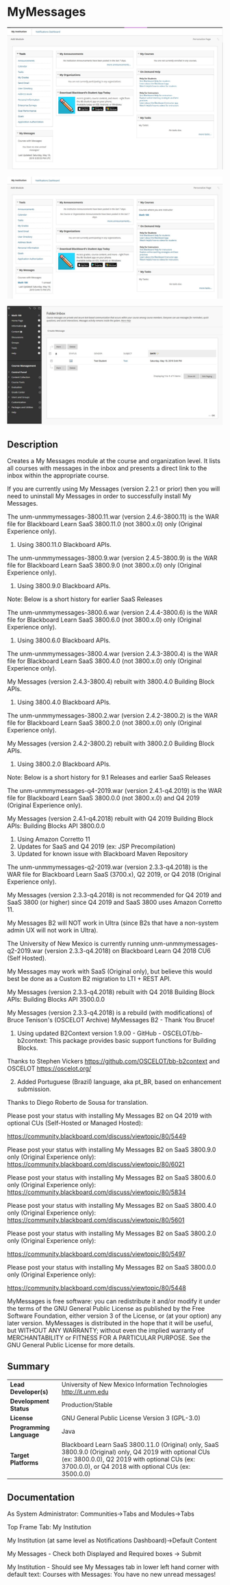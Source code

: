 # MyMessages
![Alt text](MyMessagesNoMessages.png?raw=true "Screen Shot of My Messages Module with No (Course) Messages")

![Alt text](MyMessagesOneMessage.png?raw=true "Screen Shot of My Messages Module with One (Course) Message")

![Alt text](MyMessagesOneMessageAfterLinkClick.png?raw=true "Screen Shot with One (Course) Message after clicking link")

## Description
Creates a My Messages module at the course and organization level. It lists all courses with messages in the inbox and presents a direct link to the inbox within the appropriate course.

If you are currently using My Messages (version 2.2.1 or prior) then you will need to uninstall My Messages in order to successfully install My Messages.

The unm-unmmymessages-3800.11.war (version 2.4.6-3800.11) is the WAR file for Blackboard Learn SaaS 3800.11.0 (not 3800.x.0) only (Original Experience only).

1. Using 3800.11.0 Blackboard APIs.

The unm-unmmymessages-3800.9.war (version 2.4.5-3800.9) is the WAR file for Blackboard Learn SaaS 3800.9.0 (not 3800.x.0) only (Original Experience only).

1. Using 3800.9.0 Blackboard APIs.

Note: Below is a short history for earlier SaaS Releases

The unm-unmmymessages-3800.6.war (version 2.4.4-3800.6) is the WAR file for Blackboard Learn SaaS 3800.6.0 (not 3800.x.0) only (Original Experience only).

1. Using 3800.6.0 Blackboard APIs.

The unm-unmmymessages-3800.4.war (version 2.4.3-3800.4) is the WAR file for Blackboard Learn SaaS 3800.4.0 (not 3800.x.0) only (Original Experience only).

My Messages (version 2.4.3-3800.4) rebuilt with 3800.4.0 Building Block APIs.

1. Using 3800.4.0 Blackboard APIs.

The unm-unmmymessages-3800.2.war (version 2.4.2-3800.2) is the WAR file for Blackboard Learn SaaS 3800.2.0 (not 3800.x.0) only (Original Experience only).

My Messages (version 2.4.2-3800.2) rebuilt with 3800.2.0 Building Block APIs.

1. Using 3800.2.0 Blackboard APIs.

Note: Below is a short history for 9.1 Releases and earlier SaaS Releases

The unm-unmmymessages-q4-2019.war (version 2.4.1-q4.2019) is the WAR file for Blackboard Learn SaaS 3800.0.0 (not 3800.x.0) and Q4 2019 (Original Experience only).

My Messages (version 2.4.1-q4.2018) rebuilt with Q4 2019 Building Block APIs: Building Blocks API 3800.0.0

1. Using Amazon Corretto 11 
2. Updates for SaaS and Q4 2019 (ex: JSP Precompilation)
3. Updated for known issue with Blackboard Maven Repository 

The unm-unmmymessages-q2-2019.war (version 2.3.3-q4.2018) is the WAR file for Blackboard Learn SaaS (3700.x), Q2 2019, or Q4 2018 (Original Experience only).

My Messages (version 2.3.3-q4.2018) is not recommended for Q4 2019 and SaaS 3800 (or higher) since Q4 2019 and SaaS 3800 uses Amazon Corretto 11.   

My Messages B2 will NOT work in Ultra (since B2s that have a non-system admin UX will not work in Ultra).

The University of New Mexico is currently running unm-unmmymessages-q2-2019.war (version 2.3.3-q4.2018) on Blackboard Learn Q4 2018 CU6 (Self Hosted).

My Messages may work with SaaS (Original only), but believe this would best be done as a Custom B2 migration to LTI + REST API.

My Messages (version 2.3.3-q4.2018) rebuilt with Q4 2018 Building Block APIs: Building Blocks API 3500.0.0

My Messages (version 2.3.3-q4.2018) is a rebuild (with modifications) of Bruce Tenison's (OSCELOT Archive) MyMessages B2 - Thank You Bruce!

1. Using updated B2Context version 1.9.00 - GitHub - OSCELOT/bb-b2context: This package provides basic support functions for Building Blocks.

Thanks to Stephen Vickers https://github.com/OSCELOT/bb-b2context and OSCELOT https://oscelot.org/

2. Added Portuguese (Brazil) language, aka pt_BR, based on enhancement submission.

Thanks to Diego Roberto de Sousa for translation.

Please post your status with installing My Messages B2 on Q4 2019 with optional CUs (Self-Hosted or Managed Hosted):

https://community.blackboard.com/discuss/viewtopic/80/5449

Please post your status with installing My Messages B2 on SaaS 3800.9.0 only (Original Experience only):
https://community.blackboard.com/discuss/viewtopic/80/6021

Please post your status with installing My Messages B2 on SaaS 3800.6.0 only (Original Experience only):
https://community.blackboard.com/discuss/viewtopic/80/5834

Please post your status with installing My Messages B2 on SaaS 3800.4.0 only (Original Experience only):
https://community.blackboard.com/discuss/viewtopic/80/5601

Please post your status with installing My Messages B2 on SaaS 3800.2.0 only (Original Experience only):

https://community.blackboard.com/discuss/viewtopic/80/5497

Please post your status with installing My Messages B2 on SaaS 3800.0.0 only (Original Experience only):

https://community.blackboard.com/discuss/viewtopic/80/5448

MyMessages is free software: you can redistribute it and/or modify it under the terms of the GNU General Public License as published by the Free Software Foundation, either version 3 of the License, or (at your option) any later version.
MyMessages is distributed in the hope that it will be useful, but WITHOUT ANY WARRANTY; without even the implied warranty of MERCHANTABILITY or FITNESS FOR A PARTICULAR PURPOSE.  See the GNU General Public License for more details.

## Summary

|     |     |
| --- | --- |
| **Lead Developer(s)** | University of New Mexico Information Technologies http://it.unm.edu |
| **Development Status** | Production/Stable |
| **License** | GNU General Public License Version 3 (GPL-3.0)|
| **Programming Language** | Java |
| **Target Platforms** | Blackboard Learn SaaS 3800.11.0 (Original) only, SaaS 3800.9.0 (Original) only, Q4 2019 with optional CUs (ex: 3800.0.0), Q2 2019 with optional CUs (ex: 3700.0.0), or Q4 2018 with optional CUs (ex: 3500.0.0)|

## Documentation

As System Administrator: Communities->Tabs and Modules->Tabs

Top Frame Tab: My Institution

My Institution (at same level as Notifications Dashboard)->Default Content

My Messages - Check both Displayed and Required boxes -> Submit

My Institution - Should see My Messages tab in lower left hand corner with default text: Courses with Messages: You have no new unread messages!
